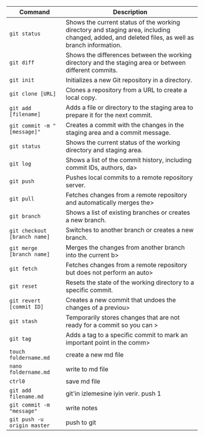 | Command | Description |
|---------|-------------|
| `git status` | Shows the current status of the working directory and staging area, including changed, added, and deleted files, as well as branch information. |
| `git diff` | Shows the differences between the working directory and the staging area or between different commits. |
| `git init` | Initializes a new Git repository in a directory. |
| `git clone [URL]` | Clones a repository from a URL to create a local copy. |
| `git add [filename]`| Adds a file or directory to the staging area to prepare it for the next commit.
| `git commit -m "[message]"` | Creates a commit with the changes in the staging area and a commit message.
| `git status` | Shows the current status of the working directory and staging area.
| `git log` | Shows a list of the commit history, including commit IDs, authors, da> 
| `git push` | Pushes local commits to a remote repository server. |
| `git pull` | Fetches changes from a remote repository and automatically merges the> 
| `git branch` | Shows a list of existing branches or creates a new branch. |
| `git checkout [branch name]` | Switches to another branch or creates a new branch. | 
| `git merge [branch name]` | Merges the changes from another branch into the current b> 
| `git fetch` | Fetches changes from a remote repository but does not perform an auto> 
| `git reset` | Resets the state of the working directory to a specific commit. |
| `git revert [commit ID]` | Creates a new commit that undoes the changes of a previou> 
| `git stash` | Temporarily stores changes that are not ready for a commit so you can > 
| `git tag` | Adds a tag to a specific commit to mark an important point in the comm> 
| `touch foldername.md` | create a new md file
| `nano foldername.md` | write to md file
| `ctrl0` | save md file
| `git add filename.md` | git'in izlemesine iyin verir. push 1
| `git commit -m "message"` | write notes
| `git push -u origin master`|  push to git
